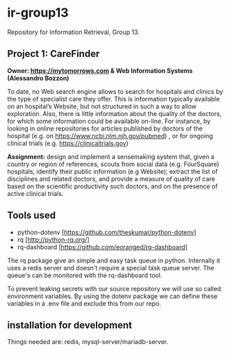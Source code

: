 # ir-group13
Repository for Information Retrieval, Group 13.

## Project 1: CareFinder
**Owner: https://mytomorrows.com & Web Information Systems (Alessandro Bozzon)**

To date, no Web search engine allows to search for hospitals and clinics by the type of  specialist care they offer. This is information typically available on an hospital’s Website, but not structured in such a way to allow exploration. Also, there is little information about the quality of the doctors, for which some information could be available on-line. For instance, by looking in online repositories for articles published by doctors of the hospital (e.g. on https://www.ncbi.nlm.nih.gov/pubmed) , or for ongoing clinical trials (e.g. https://clinicaltrials.gov)

**Assignment:** design and implement a sensemaking system that, given a country or region of references, scouts from social data (e.g. FourSquare) hospitals, identify their public information (e.g Website), extract the list of disciplines and related doctors, and provide a measure of quality of care based on the scientific productivity such doctors, and on the presence of active clinical trials. 


## Tools used

- python-dotenv [https://github.com/theskumar/python-dotenv]
- rq [http://python-rq.org/]
- rq-dashboard [https://github.com/eoranged/rq-dashboard]

The rq package give an simple and easy task queue in python. 
Internally it uses a redis server and doesn't require a special task queue server.
The queue's can be monitored with the rq-dashboard tool.

To prevent leaking secrets with our source repository we will use so called environment variables.
By using the dotenv package we can define these variables in a .env file and exclude this from our repo.



## installation for development

Things needed are: redis, mysql-server/mariadb-server.


